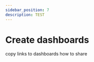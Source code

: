 ```yaml
---
sidebar_position: 7
description: TEST
---
```


# Create dashboards


copy links to dashboards
how to share
